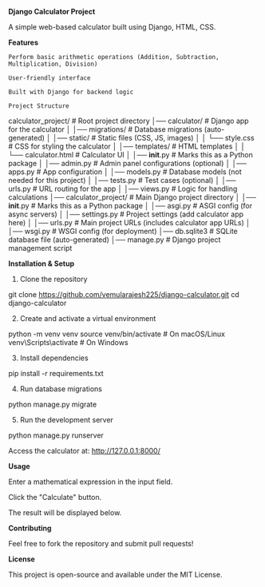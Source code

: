 **Django Calculator Project**

A simple web-based calculator built using Django, HTML, CSS.

**Features**

    Perform basic arithmetic operations (Addition, Subtraction, Multiplication, Division)
    
    User-friendly interface
    
    Built with Django for backend logic
    
    Project Structure

calculator_project/          # Root project directory
│── calculator/              # Django app for the calculator
│   │── migrations/          # Database migrations (auto-generated)
│   │── static/              # Static files (CSS, JS, images)
│   │   └── style.css        # CSS for styling the calculator
│   │── templates/           # HTML templates
│   │   └── calculator.html  # Calculator UI
│   │── __init__.py          # Marks this as a Python package
│   │── admin.py             # Admin panel configurations (optional)
│   │── apps.py              # App configuration
│   │── models.py            # Database models (not needed for this project)
│   │── tests.py             # Test cases (optional)
│   │── urls.py              # URL routing for the app
│   │── views.py             # Logic for handling calculations
│── calculator_project/      # Main Django project directory
│   │── __init__.py          # Marks this as a Python package
│   │── asgi.py              # ASGI config (for async servers)
│   │── settings.py          # Project settings (add calculator app here)
│   │── urls.py              # Main project URLs (includes calculator app URLs)
│   │── wsgi.py              # WSGI config (for deployment)
│── db.sqlite3               # SQLite database file (auto-generated)
│── manage.py                # Django project management script

**Installation & Setup**

1. Clone the repository

git clone https://github.com/vemularajesh225/django-calculator.git
cd django-calculator

2. Create and activate a virtual environment

python -m venv venv
source venv/bin/activate  # On macOS/Linux
venv\Scripts\activate     # On Windows

3. Install dependencies

pip install -r requirements.txt

4. Run database migrations

python manage.py migrate

5. Run the development server

python manage.py runserver

Access the calculator at: http://127.0.0.1:8000/

**Usage**

Enter a mathematical expression in the input field.

Click the "Calculate" button.

The result will be displayed below.

**Contributing**

Feel free to fork the repository and submit pull requests!

**License**

This project is open-source and available under the MIT License.
